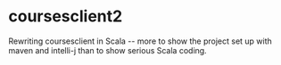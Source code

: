 # coursesclient2
Rewriting coursesclient in Scala -- more to show the project set up with maven and intelli-j than to show serious Scala coding.
